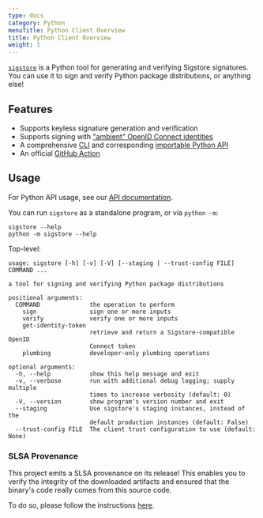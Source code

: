 ```yaml
---
type: docs
category: Python
menuTitle: Python Client Overview
title: Python Client Overview
weight: 1
---
```


[`sigstore`](https://pypi.org/project/sigstore/) is a Python tool for generating and verifying Sigstore signatures. You can use it to sign and verify Python package distributions, or anything else!

## Features

* Supports keyless signature generation and verification
* Supports signing with ["ambient" OpenID Connect identities](../signing#signing-with-ambient-credentials)
* A comprehensive [CLI](#usage) and corresponding [importable Python API](https://sigstore.github.io/sigstore-python)
* An official [GitHub Action](../github_action)

## Usage

For Python API usage, see our [API documentation](https://sigstore.github.io/sigstore-python/).

You can run `sigstore` as a standalone program, or via `python -m`:

```console
sigstore --help
python -m sigstore --help
```

Top-level:

<!-- @begin-sigstore-help@ -->
```console
usage: sigstore [-h] [-v] [-V] [--staging | --trust-config FILE] COMMAND ...

a tool for signing and verifying Python package distributions

positional arguments:
  COMMAND              the operation to perform
    sign               sign one or more inputs
    verify             verify one or more inputs
    get-identity-token
                       retrieve and return a Sigstore-compatible OpenID
                       Connect token
    plumbing           developer-only plumbing operations

optional arguments:
  -h, --help           show this help message and exit
  -v, --verbose        run with additional debug logging; supply multiple
                       times to increase verbosity (default: 0)
  -V, --version        show program's version number and exit
  --staging            Use sigstore's staging instances, instead of the
                       default production instances (default: False)
  --trust-config FILE  The client trust configuration to use (default: None)
```
<!-- @end-sigstore-help@ -->

### SLSA Provenance

This project emits a SLSA provenance on its release! This enables you to verify the integrity of the downloaded artifacts and ensured that the binary's code really comes from this source code.

To do so, please follow the instructions [here](https://github.com/slsa-framework/slsa-github-generator#verification-of-provenance).
